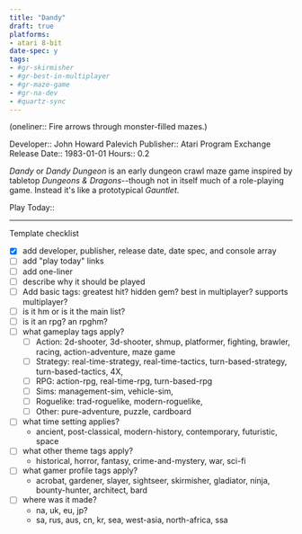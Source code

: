 ```yaml
---
title: "Dandy"
draft: true
platforms:
- atari 8-bit
date-spec: y
tags:
- #gr-skirmisher 
- #gr-best-in-multiplayer 
- #gr-maze-game 
- #gr-na-dev 
- #quartz-sync
---
```


(oneliner:: Fire arrows through monster-filled mazes.)

Developer:: John Howard Palevich
Publisher:: Atari Program Exchange
Release Date:: 1983-01-01
Hours:: 0.2

*Dandy* or *Dandy Dungeon* is an early dungeon crawl maze game inspired by tabletop *Dungeons & Dragons*--though not in itself much of a role-playing game. Instead it's like a prototypical *Gauntlet*.

Play Today::

---

Template checklist
- [x] add developer, publisher, release date, date spec, and console array
- [ ] add "play today" links
- [ ] add one-liner
- [ ] describe why it should be played
- [ ] Add basic tags: greatest hit? hidden gem? best in multiplayer? supports multiplayer?
- [ ] is it hm or is it the main list?
- [ ] is it an rpg? an rpghm?
- [ ] what gameplay tags apply?
	- [ ] Action: 2d-shooter, 3d-shooter, shmup, platformer, fighting, brawler, racing, action-adventure, maze game
	- [ ] Strategy: real-time-strategy, real-time-tactics, turn-based-strategy, turn-based-tactics, 4X, 
	- [ ] RPG: action-rpg, real-time-rpg, turn-based-rpg
	- [ ] Sims: management-sim, vehicle-sim, 
	- [ ] Roguelike: trad-roguelike, modern-roguelike, 
	- [ ] Other: pure-adventure, puzzle, cardboard
- [ ] what time setting applies?
	- ancient, post-classical, modern-history, contemporary, futuristic, space
- [ ] what other theme tags apply?
	- historical, horror, fantasy, crime-and-mystery, war, sci-fi
- [ ] what gamer profile tags apply?
	- acrobat, gardener, slayer, sightseer, skirmisher, gladiator, ninja, bounty-hunter, architect, bard
- [ ] where was it made?
	- na, uk, eu, jp?
	- sa, rus, aus, cn, kr, sea, west-asia, north-africa, ssa